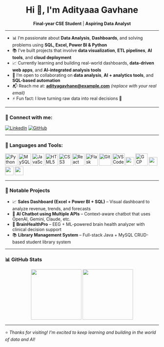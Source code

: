 <h1 align="center">Hi 👋, I'm Adityaaa Gavhane</h1>

<p align="center">
<strong>Final-year CSE Student</strong> | <strong>Aspiring Data Analyst</strong>  
</p>

---

- 📊 I’m passionate about **Data Analysis**, **Dashboards**, and solving problems using **SQL, Excel, Power BI & Python**  
- 📚 I’ve built projects that involve **data visualization**, **ETL pipelines**, **AI tools**, and **cloud deployment**  
- 📈 Currently learning and building real-world dashboards, **data-driven web apps**, and **AI-integrated analysis tools**  
- 🤝 I’m open to collaborating on **data analysis**, **AI + analytics tools**, and **SQL-based automation**  
- 📬 Reach me at: **adityagavhane@example.com** *(replace with your real email)*  
- ⚡ Fun fact: I love turning raw data into real decisions 🚀

---

### 🔗 Connect with me:

[![LinkedIn](https://img.shields.io/badge/LinkedIn-blue?style=for-the-badge&logo=linkedin&logoColor=white)](https://www.linkedin.com/in/aditya-gavhane-39124825a/)
[![GitHub](https://img.shields.io/badge/GitHub-181717?style=for-the-badge&logo=github&logoColor=white)](https://github.com/adigavhane1013)

---

### 🧰 Languages and Tools:

<p align="left">
  <img src="https://cdn.jsdelivr.net/gh/devicons/devicon/icons/python/python-original.svg" height="40" alt="Python"/>
  <img src="https://cdn.jsdelivr.net/gh/devicons/devicon/icons/mysql/mysql-original.svg" height="40" alt="MySQL"/>
  <img src="https://cdn.jsdelivr.net/gh/devicons/devicon/icons/javascript/javascript-original.svg" height="40" alt="JavaScript"/>
  <img src="https://cdn.jsdelivr.net/gh/devicons/devicon/icons/html5/html5-original.svg" height="40" alt="HTML5"/>
  <img src="https://cdn.jsdelivr.net/gh/devicons/devicon/icons/css3/css3-original.svg" height="40" alt="CSS3"/>
  <img src="https://cdn.jsdelivr.net/gh/devicons/devicon/icons/react/react-original.svg" height="40" alt="React"/>
  <img src="https://cdn.jsdelivr.net/gh/devicons/devicon/icons/flask/flask-original.svg" height="40" alt="Flask"/>
  <img src="https://cdn.jsdelivr.net/gh/devicons/devicon/icons/git/git-original.svg" height="40" alt="Git"/>
  <img src="https://cdn.jsdelivr.net/gh/devicons/devicon/icons/vscode/vscode-original.svg" height="40" alt="VS Code"/>
  <img src="https://img.shields.io/badge/AWS-232F3E?style=flat&logo=amazonaws&logoColor=white" height="28" />
  <img src="https://cdn.jsdelivr.net/gh/devicons/devicon/icons/googlecloud/googlecloud-original.svg" height="40" alt="GCP"/>
  <img src="https://img.shields.io/badge/Excel-217346?style=flat&logo=microsoft-excel&logoColor=white" height="28" />
  <img src="https://img.shields.io/badge/Power%20BI-F2C811?style=flat&logo=powerbi&logoColor=black" height="28" />
  <img src="https://img.shields.io/badge/Tableau-E97627?style=flat&logo=tableau&logoColor=white" height="28" />
</p>

---

### 📂 Notable Projects

- 📈 **Sales Dashboard (Excel + Power BI + SQL)** – Visual dashboard to analyze revenue, trends, and forecasts  
- 🤖 **AI Chatbot using Multiple APIs** – Context-aware chatbot that uses OpenAI, Gemini, Claude, etc.  
- 🧠 **BrainHealthPro** – EEG + ML-powered brain health analyzer with clinical decision support  
- 📚 **Library Management System** – Full-stack Java + MySQL CRUD-based student library system

---

### 📊 GitHub Stats

<p align="center">
  <img src="https://github-readme-stats.vercel.app/api?username=adigavhane1013&show_icons=true&theme=tokyonight" height="165" />
  <img src="https://github-readme-streak-stats.herokuapp.com?user=adigavhane1013&theme=tokyonight&hide_border=false" height="165"/>
</p>

---

⭐ *Thanks for visiting! I'm excited to keep learning and building in the world of data and AI!*
